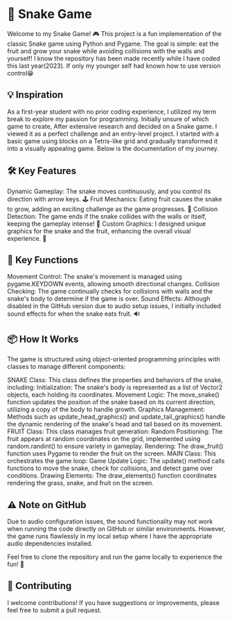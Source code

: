 # 🐍 Snake Game

Welcome to my Snake Game! 🎮 This project is a fun implementation of the classic Snake game using Python and Pygame. The goal is simple: eat the fruit and grow your snake while avoiding collisions with the walls and yourself! I know the repository has been made recently while I have coded this last year(2023). If only my younger self had known how to use version control😁

## 💡 Inspiration

As a first-year student with no prior coding experience, I utilized my term break to explore my passion for programming. Initially unsure of which game to create, After extensive research and decided on a Snake game. I viewed it as a perfect challenge and an entry-level project. I started with a basic game using blocks on a Tetris-like grid and gradually transformed it into a visually appealing game. Below is the documentation of my journey.
## 🛠️ Key Features

Dynamic Gameplay: The snake moves continuously, and you control its direction with arrow keys. 🕹️
Fruit Mechanics: Eating fruit causes the snake to grow, adding an exciting challenge as the game progresses. 🍏
Collision Detection: The game ends if the snake collides with the walls or itself, keeping the gameplay intense! 🚧
Custom Graphics: I designed unique graphics for the snake and the fruit, enhancing the overall visual experience. 🎨
## 🔑 Key Functions

Movement Control: The snake's movement is managed using pygame.KEYDOWN events, allowing smooth directional changes.
Collision Checking: The game continually checks for collisions with walls and the snake's body to determine if the game is over.
Sound Effects: Although disabled in the GitHub version due to audio setup issues, I initially included sound effects for when the snake eats fruit. 🔊
## 📦 How It Works

The game is structured using object-oriented programming principles with classes to manage different components:

SNAKE Class: This class defines the properties and behaviors of the snake, including:
Initialization: The snake's body is represented as a list of Vector2 objects, each holding its coordinates.
Movement Logic: The move_snake() function updates the position of the snake based on its current direction, utilizing a copy of the body to handle growth.
Graphics Management: Methods such as update_head_graphics() and update_tail_graphics() handle the dynamic rendering of the snake's head and tail based on its movement.
FRUIT Class: This class manages fruit generation:
Random Positioning: The fruit appears at random coordinates on the grid, implemented using random.randint() to ensure variety in gameplay.
Rendering: The draw_fruit() function uses Pygame to render the fruit on the screen.
MAIN Class: This orchestrates the game loop:
Game Update Logic: The update() method calls functions to move the snake, check for collisions, and detect game over conditions.
Drawing Elements: The draw_elements() function coordinates rendering the grass, snake, and fruit on the screen.
## ⚠️ Note on GitHub

Due to audio configuration issues, the sound functionality may not work when running the code directly on GitHub or similar environments. However, the game runs flawlessly in my local setup where I have the appropriate audio dependencies installed.

Feel free to clone the repository and run the game locally to experience the fun! 🚀

## 🤝 Contributing

I welcome contributions! If you have suggestions or improvements, please feel free to submit a pull request.
